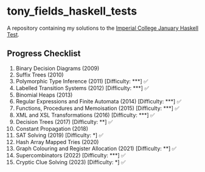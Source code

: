 # tony_fields_haskell_tests
A repository containing my solutions to the [Imperial College January Haskell Test](https://wp.doc.ic.ac.uk/ajf/haskell-tests/).

## Progress Checklist
1. Binary Decision Diagrams (2009)
2. Suffix Trees (2010)
3. Polymorphic Type Inference (2011) \[Difficulty: ***\] ✅
4. Labelled Transition Systems (2012) \[Difficulty: ***\] ✅
5. Binomial Heaps (2013)
6. Regular Expressions and Finite Automata (2014) \[Difficulty: ***\] ✅
7. Functions, Procedures and Memoisation (2015) \[Difficulty: ***\] ✅
8. XML and XSL Transformations (2016) \[Difficulty: ***\] ✅
9. Decision Trees (2017) \[Difficulty: **\] ✅
10. Constant Propagation (2018)
11. SAT Solving (2019) \[Difficulty: *\] ✅
12. Hash Array Mapped Tries (2020)
13. Graph Colouring and Register Allocation (2021) \[Difficulty: **\] ✅
14. Supercombinators (2022) \[Difficulty: ***\] ✅
15. Cryptic Clue Solving (2023) \[Difficulty: *\] ✅
